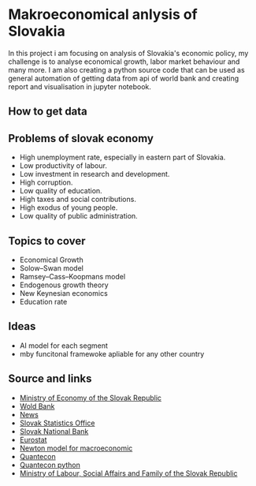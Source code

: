 # Makroeconomical anlysis of Slovakia

In this project i am focusing on analysis of Slovakia's economic policy, 
my challenge is to analyse economical growth, labor market behaviour and many more. 
I am also creating a python source code that can be used as general automation of 
getting data from api of world bank and creating report and visualisation in jupyter notebook.

## How to get data

## Problems of slovak economy
- High unemployment rate, especially in eastern part of Slovakia.
- Low productivity of labour.
- Low investment in research and development.
- High corruption.
- Low quality of education.
- High taxes and social contributions.
- High exodus of young people.
- Low quality of public administration.

## Topics to cover
- Economical Growth
- Solow–Swan model
- Ramsey–Cass–Koopmans model
- Endogenous growth theory
- New Keynesian economics
- Education rate 

## Ideas
- AI model for each segment 
- mby funcitonal framewoke apliable for any other country


## Source and links
- [Ministry of Economy of the Slovak Republic](https://www.mhsr.sk/)
- [Wold Bank](https://data.worldbank.org/country/slovak-republic)
- [News](https://dennikn.sk/ekonomika/)
- [Slovak Statistics Office](https://slovak.statistics.sk/wps/portal/ext/themes/demography/population/indicators/)
- [Slovak National Bank](https://www.nbs.sk/en/statistics)
- [Eurostat](https://ec.europa.eu/eurostat/web/main/home)
- [Newton model for macroeconomic](https://python.quantecon.org/newton_method.html)
- [Quantecon](https://quantecon.org/)
- [Quantecon python](https://python.quantecon.org/intro.html)
- [Ministry of Labour, Social Affairs and Family of the Slovak Republic](https://www.upsvr.gov.sk/statistiky/nezamestnanost-mesacne-statistiky.html?page_id=1254)
